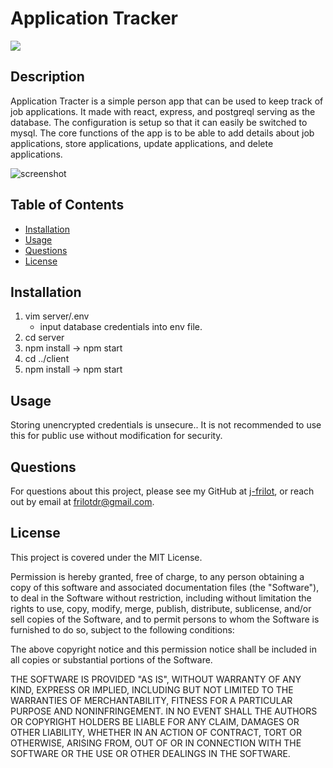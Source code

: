 # Application Tracker

![](https://img.shields.io/badge/license-MIT%20License-blue?style=flat-square)

## Description

Application Tracter is a simple person app that can be used to keep track of job applications. It made with react, express, and postgreql serving as the database. The configuration is setup so that it can easily be switched to mysql. The core functions of the app is to be able to add details about job applications, store applications, update applications, and delete applications.

![screenshot](https://res.cloudinary.com/dsip2gx3i/image/upload/c_scale,q_auto,w_800/v1628213237/misc/app-tracker-screenshot.jpg)

## Table of Contents

-   [Installation](#installation)
-   [Usage](#usage)
-   [Questions](#questions)
-   [License](#license)

## Installation

1. vim server/.env
    - input database credentials into env file.
2. cd server
3. npm install -> npm start
4. cd ../client
5. npm install -> npm start

## Usage

Storing unencrypted credentials is unsecure.. It is not recommended to use this for public use without modification for security.

## Questions

For questions about this project, please see my GitHub at [j-frilot](https://github.com/j-frilot), or reach out by email at frilotdr@gmail.com.

## License

This project is covered under the MIT License.

Permission is hereby granted, free of charge, to any person obtaining a copy of this software and associated documentation files (the "Software"), to deal in the Software without restriction, including without limitation the rights to use, copy, modify, merge, publish, distribute, sublicense, and/or sell copies of the Software, and to permit persons to whom the Software is furnished to do so, subject to the following conditions:

The above copyright notice and this permission notice shall be included in all copies or substantial portions of the Software.

THE SOFTWARE IS PROVIDED "AS IS", WITHOUT WARRANTY OF ANY KIND, EXPRESS OR IMPLIED, INCLUDING BUT NOT LIMITED TO THE WARRANTIES OF MERCHANTABILITY, FITNESS FOR A PARTICULAR PURPOSE AND NONINFRINGEMENT. IN NO EVENT SHALL THE AUTHORS OR COPYRIGHT HOLDERS BE LIABLE FOR ANY CLAIM, DAMAGES OR OTHER LIABILITY, WHETHER IN AN ACTION OF CONTRACT, TORT OR OTHERWISE, ARISING FROM, OUT OF OR IN CONNECTION WITH THE SOFTWARE OR THE USE OR OTHER DEALINGS IN THE SOFTWARE.
